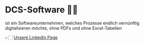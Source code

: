 # DCS-Software 🧑‍💻
ist ein Softwareunternehmen, welches Prozesse endlich vernünftig digitalisieren möchte, ohne PDFs und ohne Excel-Tabellen

👉🏻 [Unsere Linkedin Page](https://www.linkedin.com/company/dcs-software)
